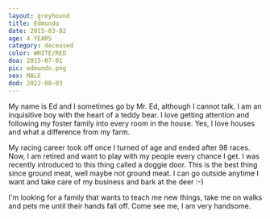 ```yaml
---
layout: greyhound
title: Edmundo
date: 2015-03-02
age: 4 YEARS
category: deceased
color: WHITE/RED
doa: 2015-07-01
pic: edmundo.png
sex: MALE
dod: 2022-08-03
---
```


My name is Ed and I sometimes go by Mr. Ed, although I cannot talk. I am an inquisitive boy with
the heart of a teddy bear. I love getting attention and following my foster family into every
room in the house. Yes, I love houses and what a difference from my farm.

My racing career took off once I turned of age and ended after 98 races. Now, I am retired and
want to play with my people every chance I get. I was recently introduced to this thing called
a doggie door. This is the best thing since ground meat, well maybe not ground meat. I can go
outside anytime I want and take care of my business and bark at the deer :-)

I'm looking for a family that wants to teach me new things, take me on walks and pets me until
their hands fall off. Come see me, I am very handsome.
